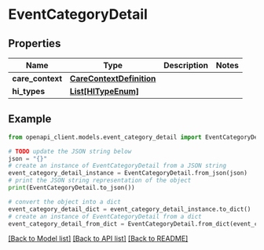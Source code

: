 # EventCategoryDetail


## Properties

Name | Type | Description | Notes
------------ | ------------- | ------------- | -------------
**care_context** | [**CareContextDefinition**](CareContextDefinition.md) |  | 
**hi_types** | [**List[HITypeEnum]**](HITypeEnum.md) |  | 

## Example

```python
from openapi_client.models.event_category_detail import EventCategoryDetail

# TODO update the JSON string below
json = "{}"
# create an instance of EventCategoryDetail from a JSON string
event_category_detail_instance = EventCategoryDetail.from_json(json)
# print the JSON string representation of the object
print(EventCategoryDetail.to_json())

# convert the object into a dict
event_category_detail_dict = event_category_detail_instance.to_dict()
# create an instance of EventCategoryDetail from a dict
event_category_detail_from_dict = EventCategoryDetail.from_dict(event_category_detail_dict)
```
[[Back to Model list]](../README.md#documentation-for-models) [[Back to API list]](../README.md#documentation-for-api-endpoints) [[Back to README]](../README.md)


